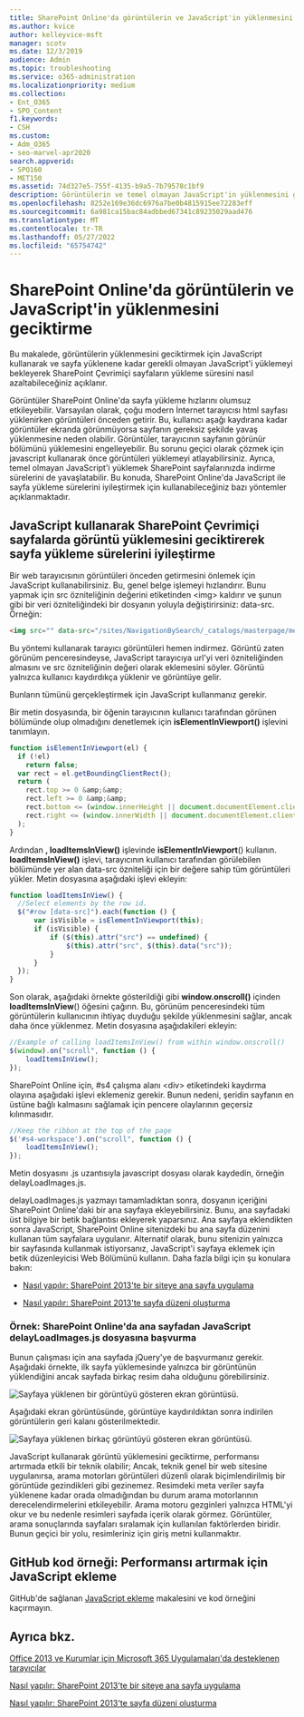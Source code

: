 ```yaml
---
title: SharePoint Online'da görüntülerin ve JavaScript'in yüklenmesini geciktirme
ms.author: kvice
author: kelleyvice-msft
manager: scotv
ms.date: 12/3/2019
audience: Admin
ms.topic: troubleshooting
ms.service: o365-administration
ms.localizationpriority: medium
ms.collection:
- Ent_O365
- SPO_Content
f1.keywords:
- CSH
ms.custom:
- Adm_O365
- seo-marvel-apr2020
search.appverid:
- SPO160
- MET150
ms.assetid: 74d327e5-755f-4135-b9a5-7b79578c1bf9
description: Görüntülerin ve temel olmayan JavaScript'in yüklenmesini geciktirmek için JavaScript kullanarak SharePoint Çevrimiçi sayfaların yükleme süresini nasıl azaltacağınızı öğrenin.
ms.openlocfilehash: 8252e169e36dc6976a7be0b4815915ee72283eff
ms.sourcegitcommit: 6a981ca15bac84adbbed67341c89235029aad476
ms.translationtype: MT
ms.contentlocale: tr-TR
ms.lasthandoff: 05/27/2022
ms.locfileid: "65754742"
---
```

# <a name="delay-loading-images-and-javascript-in-sharepoint-online"></a>SharePoint Online'da görüntülerin ve JavaScript'in yüklenmesini geciktirme

Bu makalede, görüntülerin yüklenmesini geciktirmek için JavaScript kullanarak ve sayfa yüklenene kadar gerekli olmayan JavaScript'i yüklemeyi bekleyerek SharePoint Çevrimiçi sayfaların yükleme süresini nasıl azaltabileceğiniz açıklanır.
  
Görüntüler SharePoint Online'da sayfa yükleme hızlarını olumsuz etkileyebilir. Varsayılan olarak, çoğu modern İnternet tarayıcısı html sayfası yüklenirken görüntüleri önceden getirir. Bu, kullanıcı aşağı kaydırana kadar görüntüler ekranda görünmüyorsa sayfanın gereksiz şekilde yavaş yüklenmesine neden olabilir. Görüntüler, tarayıcının sayfanın görünür bölümünü yüklemesini engelleyebilir. Bu sorunu geçici olarak çözmek için javascript kullanarak önce görüntüleri yüklemeyi atlayabilirsiniz. Ayrıca, temel olmayan JavaScript'i yüklemek SharePoint sayfalarınızda indirme sürelerini de yavaşlatabilir. Bu konuda, SharePoint Online'da JavaScript ile sayfa yükleme sürelerini iyileştirmek için kullanabileceğiniz bazı yöntemler açıklanmaktadır.
  
## <a name="improve-page-load-times-by-delaying-image-loading-in-sharepoint-online-pages-by-using-javascript"></a>JavaScript kullanarak SharePoint Çevrimiçi sayfalarda görüntü yüklemesini geciktirerek sayfa yükleme sürelerini iyileştirme

Bir web tarayıcısının görüntüleri önceden getirmesini önlemek için JavaScript kullanabilirsiniz. Bu, genel belge işlemeyi hızlandırır. Bunu yapmak için src özniteliğinin değerini etiketinden \<img\> kaldırır ve şunun gibi bir veri özniteliğindeki bir dosyanın yoluyla değiştirirsiniz: data-src. Örneğin:
  
```html
<img src="" data-src="/sites/NavigationBySearch/_catalogs/masterpage/media/microsoft-white-8.jpg" />
```

Bu yöntemi kullanarak tarayıcı görüntüleri hemen indirmez. Görüntü zaten görünüm penceresindeyse, JavaScript tarayıcıya url'yi veri özniteliğinden almasını ve src özniteliğinin değeri olarak eklemesini söyler. Görüntü yalnızca kullanıcı kaydırdıkça yüklenir ve görüntüye gelir.
  
Bunların tümünü gerçekleştirmek için JavaScript kullanmanız gerekir.
  
Bir metin dosyasında, bir öğenin tarayıcının kullanıcı tarafından görünen bölümünde olup olmadığını denetlemek için **isElementInViewport()** işlevini tanımlayın.
  
```javascript
function isElementInViewport(el) {
  if (!el)
    return false;
  var rect = el.getBoundingClientRect();
  return (
    rect.top >= 0 &amp;&amp;
    rect.left >= 0 &amp;&amp;
    rect.bottom <= (window.innerHeight || document.documentElement.clientHeight) &amp;&amp;
    rect.right <= (window.innerWidth || document.documentElement.clientWidth)
  );
}
```

Ardından **, loadItemsInView()** işlevinde **isElementInViewport**() kullanın. **loadItemsInView()** işlevi, tarayıcının kullanıcı tarafından görülebilen bölümünde yer alan data-src özniteliği için bir değere sahip tüm görüntüleri yükler. Metin dosyasına aşağıdaki işlevi ekleyin:
  
```javascript
function loadItemsInView() {
  //Select elements by the row id.
  $("#row [data-src]").each(function () {
      var isVisible = isElementInViewport(this);
      if (isVisible) {
          if ($(this).attr("src") == undefined) {
              $(this).attr("src", $(this).data("src"));
          }
      }
  });
}
```

Son olarak, aşağıdaki örnekte gösterildiği gibi **window.onscroll()** içinden **loadItemsInView**() öğesini çağırın. Bu, görünüm penceresindeki tüm görüntülerin kullanıcının ihtiyaç duyduğu şekilde yüklenmesini sağlar, ancak daha önce yüklenmez. Metin dosyasına aşağıdakileri ekleyin:
  
```javascript
//Example of calling loadItemsInView() from within window.onscroll()
$(window).on("scroll", function () {
    loadItemsInView();
});

```

SharePoint Online için, #s4 çalışma alanı \<div\> etiketindeki kaydırma olayına aşağıdaki işlevi eklemeniz gerekir. Bunun nedeni, şeridin sayfanın en üstüne bağlı kalmasını sağlamak için pencere olaylarının geçersiz kılınmasıdır.
  
```javascript
//Keep the ribbon at the top of the page
$('#s4-workspace').on("scroll", function () {
    loadItemsInView();
});
```

Metin dosyasını .js uzantısıyla javascript dosyası olarak kaydedin, örneğin delayLoadImages.js.
  
delayLoadImages.js yazmayı tamamladıktan sonra, dosyanın içeriğini SharePoint Online'daki bir ana sayfaya ekleyebilirsiniz. Bunu, ana sayfadaki üst bilgiye bir betik bağlantısı ekleyerek yaparsınız. Ana sayfaya eklendikten sonra JavaScript, SharePoint Online sitenizdeki bu ana sayfa düzenini kullanan tüm sayfalara uygulanır. Alternatif olarak, bunu sitenizin yalnızca bir sayfasında kullanmak istiyorsanız, JavaScript'i sayfaya eklemek için betik düzenleyicisi Web Bölümünü kullanın. Daha fazla bilgi için şu konulara bakın:
  
- [Nasıl yapılır: SharePoint 2013'te bir siteye ana sayfa uygulama](/sharepoint/dev/general-development/how-to-apply-a-master-page-to-a-site-in-sharepoint)

- [Nasıl yapılır: SharePoint 2013'te sayfa düzeni oluşturma](/sharepoint/dev/general-development/how-to-create-a-page-layout-in-sharepoint)

### <a name="example-referencing-the-javascript-delayloadimagesjs-file-from-a-master-page-in-sharepoint-online"></a>Örnek: SharePoint Online'da ana sayfadan JavaScript delayLoadImages.js dosyasına başvurma
  
Bunun çalışması için ana sayfada jQuery'ye de başvurmanız gerekir. Aşağıdaki örnekte, ilk sayfa yüklemesinde yalnızca bir görüntünün yüklendiğini ancak sayfada birkaç resim daha olduğunu görebilirsiniz.
  
![Sayfaya yüklenen bir görüntüyü gösteren ekran görüntüsü.](../media/3d177ddb-67e5-43a7-b327-c9f9566ca937.png)
  
Aşağıdaki ekran görüntüsünde, görüntüye kaydırıldıktan sonra indirilen görüntülerin geri kalanı gösterilmektedir.
  
![Sayfaya yüklenen birkaç görüntüyü gösteren ekran görüntüsü.](../media/95eb2b14-f6a1-4eac-a5cb-96097e49514c.png)
  
JavaScript kullanarak görüntü yüklemesini geciktirme, performansı artırmada etkili bir teknik olabilir; Ancak, teknik genel bir web sitesine uygulanırsa, arama motorları görüntüleri düzenli olarak biçimlendirilmiş bir görüntüde gezindikleri gibi gezinemez. Resimdeki meta veriler sayfa yüklenene kadar orada olmadığından bu durum arama motorlarının derecelendirmelerini etkileyebilir. Arama motoru gezginleri yalnızca HTML'yi okur ve bu nedenle resimleri sayfada içerik olarak görmez. Görüntüler, arama sonuçlarında sayfaları sıralamak için kullanılan faktörlerden biridir. Bunun geçici bir yolu, resimleriniz için giriş metni kullanmaktır.
  
## <a name="github-code-sample-injecting-javascript-to-improve-performance"></a>GitHub kod örneği: Performansı artırmak için JavaScript ekleme

GitHub'de sağlanan [JavaScript ekleme](https://go.microsoft.com/fwlink/p/?LinkId=524759) makalesini ve kod örneğini kaçırmayın.
  
## <a name="see-also"></a>Ayrıca bkz.

[Office 2013 ve Kurumlar için Microsoft 365 Uygulamaları'da desteklenen tarayıcılar](https://support.office.com/article/57342811-0dc4-4316-b773-20082ced8a82)
  
[Nasıl yapılır: SharePoint 2013'te bir siteye ana sayfa uygulama](/sharepoint/dev/general-development/how-to-apply-a-master-page-to-a-site-in-sharepoint)
  
[Nasıl yapılır: SharePoint 2013'te sayfa düzeni oluşturma](/sharepoint/dev/general-development/how-to-create-a-page-layout-in-sharepoint)